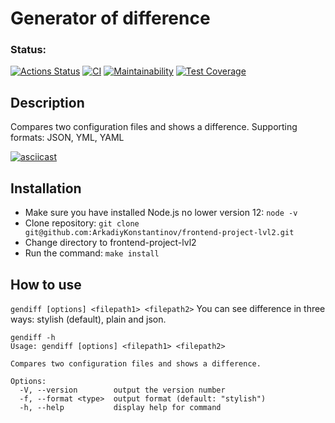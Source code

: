# Generator of difference
### Status:
[![Actions Status](https://github.com/ArkadiyKonstantinov/frontend-project-lvl2/workflows/hexlet-check/badge.svg)](https://github.com/ArkadiyKonstantinov/frontend-project-lvl2/actions)
[![CI](https://github.com/ArkadiyKonstantinov/frontend-project-lvl2/actions/workflows/ci.yml/badge.svg)](https://github.com/ArkadiyKonstantinov/frontend-project-lvl2/actions/workflows/ci.yml)
[![Maintainability](https://api.codeclimate.com/v1/badges/9632acbe5a72977fe3ff/maintainability)](https://codeclimate.com/github/ArkadiyKonstantinov/frontend-project-lvl2/maintainability)
[![Test Coverage](https://api.codeclimate.com/v1/badges/9632acbe5a72977fe3ff/test_coverage)](https://codeclimate.com/github/ArkadiyKonstantinov/frontend-project-lvl2/test_coverage)

## Description
Compares two configuration files and shows a difference. Supporting formats: JSON, YML, YAML

[![asciicast](https://asciinema.org/a/xpr796qXvC8FYTPTp6H8A2dcF.svg)](https://asciinema.org/a/xpr796qXvC8FYTPTp6H8A2dcF)

## Installation
- Make sure you have installed Node.js no lower version 12: `node -v`
- Clone repository: `git clone git@github.com:ArkadiyKonstantinov/frontend-project-lvl2.git`
- Change directory to frontend-project-lvl2
- Run the command: `make install`


## How to use
`gendiff [options] <filepath1> <filepath2>`
You can see difference in three ways: stylish (default), plain and json.

```
gendiff -h
Usage: gendiff [options] <filepath1> <filepath2>

Compares two configuration files and shows a difference.

Options:
  -V, --version        output the version number
  -f, --format <type>  output format (default: "stylish")
  -h, --help           display help for command
  ```
  
